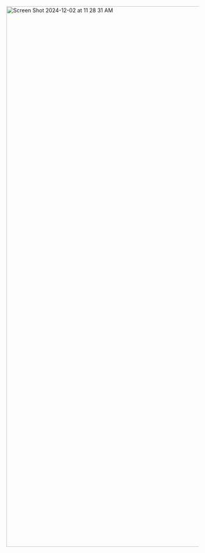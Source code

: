 <img width="1417" alt="Screen Shot 2024-12-02 at 11 28 31 AM" src="https://github.com/user-attachments/assets/ce0113b6-8e37-4336-82a8-6f8aabd3f279">
